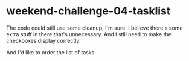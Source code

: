 # weekend-challenge-04-tasklist

The code could still use some cleanup, I'm sure. I believe there's some extra stuff in there that's unnecessary. And I still need to make the checkboxes display correctly.

And I'd like to order the list of tasks.

